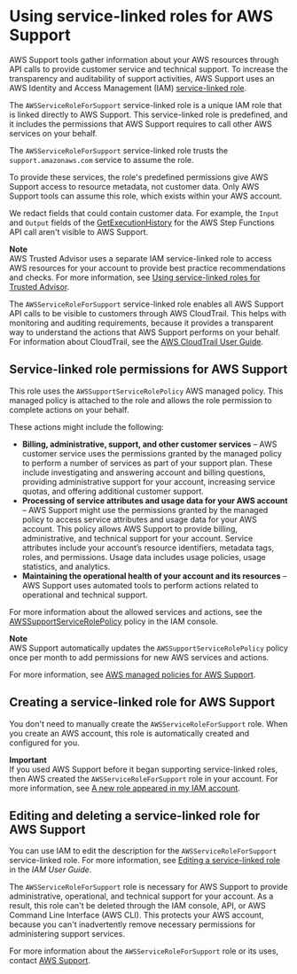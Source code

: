 # Using service\-linked roles for AWS Support<a name="using-service-linked-roles-sup"></a>

AWS Support tools gather information about your AWS resources through API calls to provide customer service and technical support\. To increase the transparency and auditability of support activities, AWS Support uses an AWS Identity and Access Management \(IAM\) [service\-linked role](https://docs.aws.amazon.com/IAM/latest/UserGuide/id_roles_terms-and-concepts.html#iam-term-service-linked-role)\. 

The `AWSServiceRoleForSupport` service\-linked role is a unique IAM role that is linked directly to AWS Support\. This service\-linked role is predefined, and it includes the permissions that AWS Support requires to call other AWS services on your behalf\.

The `AWSServiceRoleForSupport` service\-linked role trusts the `support.amazonaws.com` service to assume the role\. 

To provide these services, the role's predefined permissions give AWS Support access to resource metadata, not customer data\. Only AWS Support tools can assume this role, which exists within your AWS account\.

We redact fields that could contain customer data\. For example, the `Input` and `Output` fields of the [GetExecutionHistory](https://docs.aws.amazon.com/step-functions/latest/apireference/API_GetExecutionHistory.html) for the AWS Step Functions API call aren't visible to AWS Support\.

**Note**  
AWS Trusted Advisor uses a separate IAM service\-linked role to access AWS resources for your account to provide best practice recommendations and checks\. For more information, see [Using service\-linked roles for Trusted Advisor](using-service-linked-roles-ta.md)\.

 The `AWSServiceRoleForSupport` service\-linked role enables all AWS Support API calls to be visible to customers through AWS CloudTrail\. This helps with monitoring and auditing requirements, because it provides a transparent way to understand the actions that AWS Support performs on your behalf\. For information about CloudTrail, see the [AWS CloudTrail User Guide](https://docs.aws.amazon.com/awscloudtrail/latest/userguide/)\.

## Service\-linked role permissions for AWS Support<a name="service-linked-role-permissions"></a>

This role uses the `AWSSupportServiceRolePolicy` AWS managed policy\. This managed policy is attached to the role and allows the role permission to complete actions on your behalf\. 

These actions might include the following:
+  **Billing, administrative, support, and other customer services** – AWS customer service uses the permissions granted by the managed policy to perform a number of services as part of your support plan\. These include investigating and answering account and billing questions, providing administrative support for your account, increasing service quotas, and offering additional customer support\.
+  **Processing of service attributes and usage data for your AWS account** – AWS Support might use the permissions granted by the managed policy to access service attributes and usage data for your AWS account\. This policy allows AWS Support to provide billing, administrative, and technical support for your account\. Service attributes include your account’s resource identifiers, metadata tags, roles, and permissions\. Usage data includes usage policies, usage statistics, and analytics\.
+  **Maintaining the operational health of your account and its resources** – AWS Support uses automated tools to perform actions related to operational and technical support\.

For more information about the allowed services and actions, see the [AWSSupportServiceRolePolicy](https://console.aws.amazon.com/iam/home#/policies/arn:aws:iam::aws:policy/aws-service-role/AWSSupportServiceRolePolicy$jsonEditor) policy in the IAM console\.

**Note**  
AWS Support automatically updates the `AWSSupportServiceRolePolicy` policy once per month to add permissions for new AWS services and actions\.

For more information, see [AWS managed policies for AWS Support](security-iam-awsmanpol.md)\.

## Creating a service\-linked role for AWS Support<a name="create-service-linked-role"></a>

You don't need to manually create the `AWSServiceRoleForSupport` role\. When you create an AWS account, this role is automatically created and configured for you\.

**Important**  
If you used AWS Support before it began supporting service\-linked roles, then AWS created the `AWSServiceRoleForSupport` role in your account\. For more information, see [A new role appeared in my IAM account](https://docs.aws.amazon.com/IAM/latest/UserGuide/troubleshoot_roles.html#troubleshoot_roles_new-role-appeared)\.

## Editing and deleting a service\-linked role for AWS Support<a name="edit-service-linked-role"></a>

You can use IAM to edit the description for the `AWSServiceRoleForSupport` service\-linked role\. For more information, see [Editing a service\-linked role](https://docs.aws.amazon.com/IAM/latest/UserGuide/using-service-linked-roles.html#edit-service-linked-role) in the *IAM User Guide*\.

The `AWSServiceRoleForSupport` role is necessary for AWS Support to provide administrative, operational, and technical support for your account\. As a result, this role can't be deleted through the IAM console, API, or AWS Command Line Interface \(AWS CLI\)\. This protects your AWS account, because you can't inadvertently remove necessary permissions for administering support services\.

For more information about the `AWSServiceRoleForSupport` role or its uses, contact [AWS Support](http://aws.amazon.com/support)\.